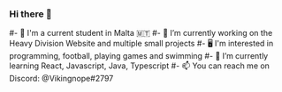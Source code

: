### Hi there 👋

#- 👋 I'm a current student in Malta 🇲🇹
#- 🔭 I’m currently working on the Heavy Division Website and multiple small projects
#- 🖥️ I'm interested in programming, football, playing games and swimming
#- 🌱 I’m currently learning React, Javascript, Java, Typescript
#- 📫 You can reach me on Discord: @Vikingnope#2797
